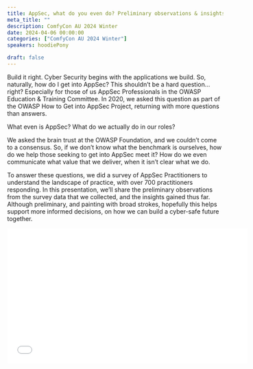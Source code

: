 ```yaml
---
title: AppSec, what do you even do? Preliminary observations & insights from a global survey of practitioners.
meta_title: ""
description: ComfyCon AU 2024 Winter
date: 2024-04-06 00:00:00
categories: ["ComfyCon AU 2024 Winter"]
speakers: hoodiePony

draft: false
---
```

Build it right. Cyber Security begins with the applications we build. 
So, naturally, how do I get into AppSec? This shouldn’t be a hard question… right? Especially for those of us AppSec Professionals in the OWASP Education & Training Committee. In 2020, we asked this question as part of the OWASP How to Get into AppSec Project, returning with more questions than answers.

What even is AppSec? What do we actually do in our roles?

We asked the brain trust at the OWASP Foundation, and we couldn’t come to a consensus. So, if we don’t know what the benchmark is ourselves, how do we help those seeking to get into AppSec meet it? How do we even communicate what value that we deliver, when it isn’t clear what we do.

To answer these questions, we did a survey of AppSec Practitioners to understand the landscape of practice, with over 700 practitioners responding. In this presentation, we’ll share the preliminary observations from the survey data that we collected, and the insights gained thus far. Although preliminary, and painting with broad strokes, hopefully this helps support more informed decisions, on how we can build a cyber-safe future together.

<iframe width="560" height="315" src="None" title="YouTube video player" frameborder="0" allow="accelerometer; autoplay; clipboard-write; encrypted-media; gyroscope; picture-in-picture; web-share" allowfullscreen></iframe>